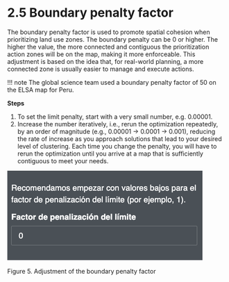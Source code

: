 # 2.5 Boundary penalty factor

The boundary penalty factor is used to promote spatial cohesion when prioritizing land use zones. The boundary penalty can be 0 or higher. The higher the value, the more connected and contiguous the prioritization action zones will be on the map, making it more enforceable. This adjustment is based on the idea that, for real-world planning, a more connected zone is usually easier to manage and execute actions.

!!! note
    The global science team used a boundary penalty factor of 50 on the ELSA map for Peru.

**Steps**

1.	To set the limit penalty, start with a very small number, e.g. 0.00001.
2.	Increase the number iteratively, i.e., rerun the optimization repeatedly, by an order of magnitude (e.g., 0.00001 -> 0.0001 -> 0.001), reducing the rate of increase as you approach solutions that lead to your desired level of clustering. Each time you change the penalty, you will have to rerun the optimization until you arrive at a map that is sufficiently contiguous to meet your needs.

![5bpf.png](images/5bpf.png)

Figure 5. Adjustment of the boundary penalty factor 
